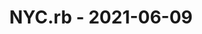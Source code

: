 ---
layout: post
title: NYC.rb - 2021-06-09
datetime: '2021-06-09T17:30:00-04:00'
name: NYC.rb
external_url: https://www.meetup.com/NYC-rb/events/ccqfgsyccjbmb/
online_event: false
year_month: 2021-06
---
